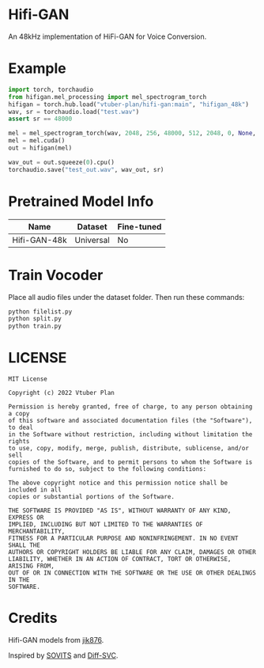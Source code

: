 # Hifi-GAN
An 48kHz implementation of HiFi-GAN for Voice Conversion.


# Example

```Python
import torch, torchaudio
from hifigan.mel_processing import mel_spectrogram_torch
hifigan = torch.hub.load("vtuber-plan/hifi-gan:main", "hifigan_48k")
wav, sr = torchaudio.load("test.wav")
assert sr == 48000

mel = mel_spectrogram_torch(wav, 2048, 256, 48000, 512, 2048, 0, None, False)
mel = mel.cuda()
out = hifigan(mel)

wav_out = out.squeeze(0).cpu()
torchaudio.save("test_out.wav", wav_out, sr)
```

# Pretrained Model Info
|  Name            | Dataset   | Fine-tuned |
|  ----            | ----      |   ----     |
|  Hifi-GAN-48k    | Universal |     No     |

# Train Vocoder
Place all audio files under the dataset folder.
Then run these commands:
```bash
python filelist.py
python split.py
python train.py
```

# LICENSE
```
MIT License

Copyright (c) 2022 Vtuber Plan

Permission is hereby granted, free of charge, to any person obtaining a copy
of this software and associated documentation files (the "Software"), to deal
in the Software without restriction, including without limitation the rights
to use, copy, modify, merge, publish, distribute, sublicense, and/or sell
copies of the Software, and to permit persons to whom the Software is
furnished to do so, subject to the following conditions:

The above copyright notice and this permission notice shall be included in all
copies or substantial portions of the Software.

THE SOFTWARE IS PROVIDED "AS IS", WITHOUT WARRANTY OF ANY KIND, EXPRESS OR
IMPLIED, INCLUDING BUT NOT LIMITED TO THE WARRANTIES OF MERCHANTABILITY,
FITNESS FOR A PARTICULAR PURPOSE AND NONINFRINGEMENT. IN NO EVENT SHALL THE
AUTHORS OR COPYRIGHT HOLDERS BE LIABLE FOR ANY CLAIM, DAMAGES OR OTHER
LIABILITY, WHETHER IN AN ACTION OF CONTRACT, TORT OR OTHERWISE, ARISING FROM,
OUT OF OR IN CONNECTION WITH THE SOFTWARE OR THE USE OR OTHER DEALINGS IN THE
SOFTWARE.
```

# Credits
Hifi-GAN models from [jik876](https://github.com/jik876/hifi-gan).

Inspired by [SOVITS](https://github.com/innnky/so-vits-svc) and [Diff-SVC](https://github.com/prophesier/diff-svc).
